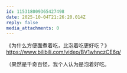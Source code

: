 ```yaml
---
id: 115318009365427498
date: 2025-10-04T21:26:20.014Z
reply: false
media_attachments: 0
---
```


<p>《为什么方便面煮着吃，比泡着吃更好吃？》 <a href="https://www.bilibili.com/video/BV1whnczCE6q/" target="_blank" rel="nofollow noopener" translate="no"><span class="invisible">https://www.</span><span class="ellipsis">bilibili.com/video/BV1whnczCE6</span><span class="invisible">q/</span></a></p><p>（果然是千奇百怪，我个人认为是泡着好吃。</p>
